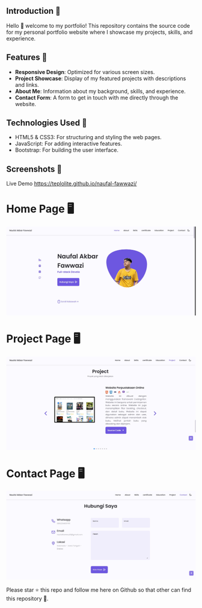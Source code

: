## Introduction 🚀
Hello 👋 welcome to my portfolio! This repository contains the source code for my personal portfolio website where I showcase my projects, skills, and experience.

## Features 🚀
- **Responsive Design**: Optimized for various screen sizes.
- **Project Showcase**: Display of my featured projects with descriptions and links.
- **About Me**: Information about my background, skills, and experience.
- **Contact Form**: A form to get in touch with me directly through the website.

## Technologies Used 🚀
- HTML5 & CSS3: For structuring and styling the web pages.
- JavaScript: For adding interactive features.
- Bootstrap: For building the user interface.


## Screenshots 🚀
Live Demo https://teplolite.github.io/naufal-fawwazi/
# Home Page 🖥️
![Home Page](assets/ss/home.jpg)
# Project Page 🖥️
![Projects Page](assets/ss/projek.jpg)
# Contact Page 🖥️
![Contact Page](assets/ss/kontak.jpg)

Please star ⭐ this repo and follow me here on Github so that other can find this repository 💌.
